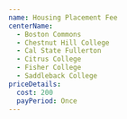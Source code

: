 ```yaml
---
name: Housing Placement Fee
centerName:
  - Boston Commons
  - Chestnut Hill College
  - Cal State Fullerton
  - Citrus College
  - Fisher College
  - Saddleback College
priceDetails:
  cost: 200
  payPeriod: Once
---
```

